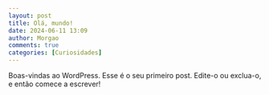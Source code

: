 ```yaml
---
layout: post
title: Olá, mundo!
date: 2024-06-11 13:09
author: Morgao
comments: true
categories: [Curiosidades]
---
```

<!-- wp:paragraph -->
<p>Boas-vindas ao WordPress. Esse é o seu primeiro post. Edite-o ou exclua-o, e então comece a escrever!</p>
<!-- /wp:paragraph -->
